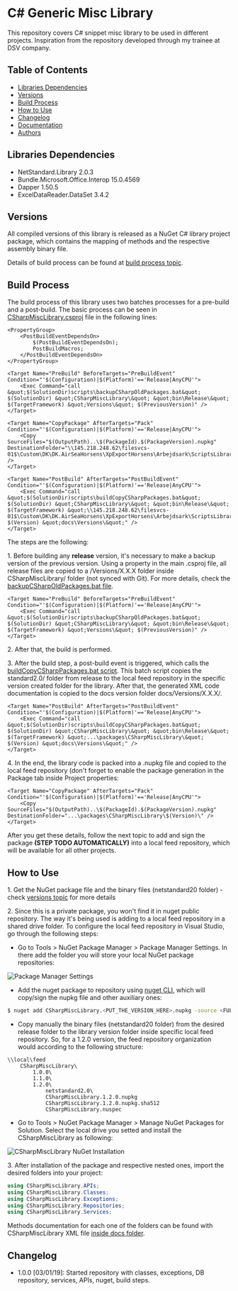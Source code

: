 # C# Generic Misc Library

This repository covers C# snippet misc library to be used in different projects. Inspiration from the repository developed through my trainee at DSV company.

## Table of Contents

- [Libraries Dependencies](#libraries-dependencies)
- [Versions](#versions)
- [Build Process](#build-process)
- [How to Use](#how-to-use)
- [Changelog](#changelog)
- [Documentation](https://github.com/davikawasaki/csharp-misc-library/browse/CSharpMiscLibrary/CSharpMiscLibrary.xml)
- [Authors](#authors)

## Libraries Dependencies

- NetStandard.Library 2.0.3
- Bundle.Microsoft.Office.Interop 15.0.4569
- Dapper 1.50.5
- ExcelDataReader.DataSet 3.4.2

## Versions

All compiled versions of this library is released as a NuGet C# library project package, which contains the mapping of methods and the respective assembly binary file.

Details of build process can be found at [build process topic](#build-process).

## Build Process

The build process of this library uses two batches processes for a pre-build and a post-build. The basic process can be seen in [CSharpMiscLibrary.csproj](https://github.com/davikawasaki/csharp-misc-library/browse/CSharpMiscLibrary/CSharpMiscLibrary.csproj) file in the following lines:

```
<PropertyGroup>
    <PostBuildEventDependsOn>
        $(PostBuildEventDependsOn);
        PostBuildMacros;
    </PostBuildEventDependsOn>
</PropertyGroup>

<Target Name="PreBuild" BeforeTargets="PreBuildEvent" Condition="'$(Configuration)|$(Platform)'=='Release|AnyCPU'">
    <Exec Command="call &quot;$(SolutionDir)scripts\backupCSharpOldPackages.bat&quot; $(SolutionDir) &quot;CSharpMiscLibrary\&quot; &quot;bin\Release\&quot; $(TargetFramework) &quot;Versions\&quot; $(PreviousVersion)" />
</Target>

<Target Name="CopyPackage" AfterTargets="Pack" Condition="'$(Configuration)|$(Platform)'=='Release|AnyCPU'">
    <Copy SourceFiles="$(OutputPath)..\$(PackageId).$(PackageVersion).nupkg" DestinationFolder="\\145.218.248.62\filesvcs-01$\Custom\DK\DK.AirSeaHorsens\XpExportHorsens\Arbejdsark\ScriptsLibrary\packages\CSharpMiscLibrary\$(Version)\" />
</Target>

<Target Name="PostBuild" AfterTargets="PostBuildEvent" Condition="'$(Configuration)|$(Platform)'=='Release|AnyCPU'">
    <Exec Command="call &quot;$(SolutionDir)scripts\buildCopyCSharpPackages.bat&quot; $(SolutionDir) &quot;CSharpMiscLibrary\&quot; &quot;bin\Release\&quot; $(TargetFramework) &quot;\\145.218.248.62\filesvcs-01$\Custom\DK\DK.AirSeaHorsens\XpExportHorsens\Arbejdsark\ScriptsLibrary\packages\CSharpMiscLibrary\&quot; $(Version) &quot;docs\Versions\&quot;" />
</Target>
```

The steps are the following:

1\. Before building any **release** version, it's necessary to make a backup version of the previous version. Using a property *<PreviousVersion>* in the main .csproj file, all release files are copied to a /Versions/X.X.X folder inside CSharpMiscLibrary/ folder (not synced with Git). For more details, check the [backupCSharpOldPackages.bat file](https://github.com/davikawasaki/csharp-misc-library/browse/scripts/backupCSharpOldPackages.bat).

```
<Target Name="PreBuild" BeforeTargets="PreBuildEvent" Condition="'$(Configuration)|$(Platform)'=='Release|AnyCPU'">
    <Exec Command="call &quot;$(SolutionDir)scripts\backupCSharpOldPackages.bat&quot; $(SolutionDir) &quot;CSharpMiscLibrary\&quot; &quot;bin\Release\&quot; $(TargetFramework) &quot;Versions\&quot; $(PreviousVersion)" />
</Target>
```

2\. After that, the build is performed.

3\. After the build step, a post-build event is triggered, which calls the [buildCopyCSharpPackages.bat script](https://github.com/davikawasaki/csharp-misc-library/browse/scripts/buildCopyCSharpPackages.bat). This batch script copies the standard2.0/ folder from release to the local feed repository in the specific version created folder for the library. After that, the generated XML code documentation is copied to the docs version folder docs/Versions/X.X.X/.

```
<Target Name="PostBuild" AfterTargets="PostBuildEvent" Condition="'$(Configuration)|$(Platform)'=='Release|AnyCPU'">
    <Exec Command="call &quot;$(SolutionDir)scripts\buildCopyCSharpPackages.bat&quot; $(SolutionDir) &quot;CSharpMiscLibrary\&quot; &quot;bin\Release\&quot; $(TargetFramework) &quot;...\packages\CSharpMiscLibrary\&quot; $(Version) &quot;docs\Versions\&quot;" />
</Target>
```

4\. In the end, the library code is packed into a .nupkg file and copied to the local feed repository (don't forget to enable the package generation in the Package tab inside Project properties:

```
<Target Name="CopyPackage" AfterTargets="Pack" Condition="'$(Configuration)|$(Platform)'=='Release|AnyCPU'">
    <Copy SourceFiles="$(OutputPath)..\$(PackageId).$(PackageVersion).nupkg" DestinationFolder="...\packages\CSharpMiscLibrary\$(Version)\" />
</Target>
```

After you get these details, follow the next topic to add and sign the package **(STEP TODO AUTOMATICALLY)** into a local feed repository, which will be available for all other projects.

## How to Use

1\. Get the NuGet package file and the binary files (netstandard20 folder) - check [versions topic](#versions) for more details

2\. Since this is a private package, you won't find it in nuget public repository. The way it's being used is adding to a local feed repository in a shared drive folder. To configure the local feed repository in Visual Studio, go through the following steps:

- Go to Tools > NuGet Package Manager > Package Manager Settings. In there add the folder you will store your local NuGet package repositories:

![Package Manager Settings](https://github.com/davikawasaki/csharp-misc-library/browse/raw/docs/img/nuget_local_repository_management.JPG)
    
- Add the nuget package to repository using [nuget CLI](https://dist.nuget.org/win-x86-commandline/latest/nuget.exe), which will copy/sign the nupkg file and other auxiliary ones:

``` bash
$ nuget add CSharpMiscLibrary.<PUT_THE_VERSION_HERE>.nupkg -source <FULL_DRIVE_LOCAL_FEED_PATH>
```

- Copy manually the binary files (netstandard20 folder) from the desired release folder to the library version folder inside specific local feed repository. So, for a 1.2.0 version, the feed repository organization would according to the following structure:

```
\\local\feed
    CSharpMiscLibrary\
        1.0.0\
        1.1.0\
        1.2.0\
            netstandard2.0\
            CSharpMiscLibrary.1.2.0.nupkg
            CSharpMiscLibrary.1.2.0.nupkg.sha512
            CSharpMiscLibrary.nuspec
```

- Go to Tools > NuGet Package Manager > Manage NuGet Packages for Solution. Select the local drive you setted and install the CSharpMiscLibrary as following:

![CSharpMiscLibrary NuGet Installation](https://github.com/davikawasaki/csharp-misc-library/browse/raw/docs/img/local_nuget_package_installation_visual_studio_process_v0.1.0.gif)

3\. After installation of the package and respective nested ones, import the desired folders into your project:

```csharp
using CSharpMiscLibrary.APIs;
using CSharpMiscLibrary.Classes;
using CSharpMiscLibrary.Exceptions;
using CSharpMiscLibrary.Repositories;
using CSharpMiscLibrary.Services;
```

Methods documentation for each one of the folders can be found with CSharpMiscLibrary XML file [inside docs folder](https://github.com/davikawasaki/csharp-misc-library/browse/docs/versions).

## Changelog

- 1.0.0 [03/01/19]: Started repository with classes, exceptions, DB repository, services, APIs, nuget, build steps.